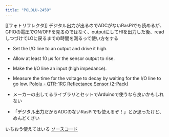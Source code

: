 ```yaml
---
title: "POLOLU-2459"
---
```


[[フォトリフレクタ]]
デジタル出力が出るのでADCがないRasPiでも読めるが、GPIOの電圧でON/OFFを見るのではなく、outputにしてHIを出力した後、readしつづけてLOに戻るまでの時間を測るって使い方をする

- Set the I/O line to an output and drive it high.
- Allow at least 10 μs for the sensor output to rise.
- Make the I/O line an input (high impedance).
- Measure the time for the voltage to decay by waiting for the I/O line to go low.
[Pololu - QTR-1RC Reflectance Sensor (2-Pack)](https://www.pololu.com/product/2459)

- メーカーの出してるライブラリとセットでArduinoで使うなら良いかもしれない
- 「デジタル出力だからADCのないRasPiでも使えるぞ！」とか思ったけど、めんどくさい

いちおう使えてはいる [ソースコード](https://gist.github.com/nishio/8dd862a127b0d8045d23aac90c9c9b27)
